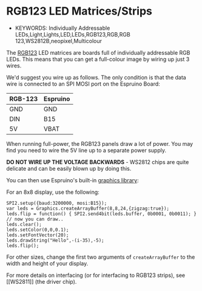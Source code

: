 <!--- Copyright (c) 2013 Gordon Williams, Pur3 Ltd. See the file LICENSE for copying permission. -->
RGB123 LED Matrices/Strips
===============================

* KEYWORDS: Individually Addressable LEDs,Light,Lights,LED,LEDs,RGB123,RGB,RGB 123,WS2812B,neopixel,Multicolour

The [RGB123](http://rgb-123.com/) LED matrices are boards full of individually addressable RGB LEDs. This means that you can get a full-colour image by wiring up just 3 wires.

We'd suggest you wire up as follows. The only condition is that the data wire is connected to an SPI MOSI port on the Espruino Board:

| RGB-123 | Espruino  |
| ------- | ---------- |
| GND	  | GND        |
| DIN     | B15        | 
| 5V      | VBAT       |

When running full-power, the RGB123 panels draw a lot of power. You may find you need to wire the 5V line up to a separate power supply.

**DO NOT WIRE UP THE VOLTAGE BACKWARDS** - WS2812 chips are quite delicate and can be easily blown up by doing this.

You can then use Espruino's built-in [graphics library](/Reference#Graphics):

For an 8x8 display, use the following:

```
SPI2.setup({baud:3200000, mosi:B15});
var leds = Graphics.createArrayBuffer(8,8,24,{zigzag:true}); 
leds.flip = function() { SPI2.send4bit(leds.buffer, 0b0001, 0b0011); }
// now you can draw..
leds.clear();
leds.setColor(0,0,0.1);
leds.setFontVector(20);
leds.drawString("Hello",-(i-35),-5);
leds.flip();
```

For other sizes, change the first two arguments of ```createArrayBuffer``` to the width and height of your display.

For more details on interfacing (or for interfacing to RGB123 strips), see [[WS2811]] (the driver chip).

